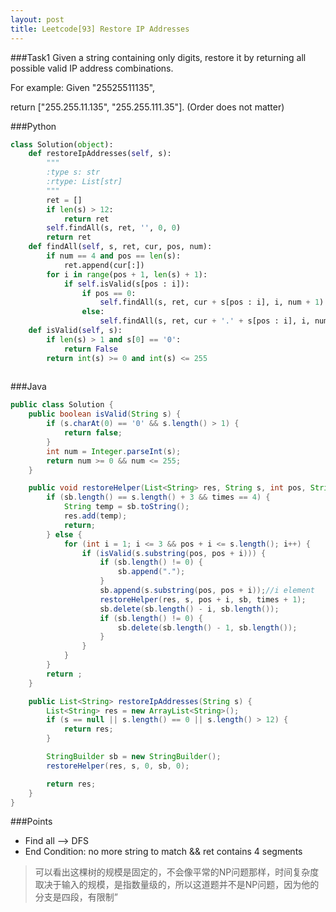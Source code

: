 ```yaml
---
layout: post
title: Leetcode[93] Restore IP Addresses
---
```

###Task1
Given a string containing only digits, restore it by returning all possible valid IP address combinations.

For example:
Given "25525511135",

return ["255.255.11.135", "255.255.111.35"]. (Order does not matter)

###Python
```python
class Solution(object):
    def restoreIpAddresses(self, s):
        """
        :type s: str
        :rtype: List[str]
        """
        ret = []
        if len(s) > 12:
            return ret
        self.findAll(s, ret, '', 0, 0)
        return ret
    def findAll(self, s, ret, cur, pos, num):
        if num == 4 and pos == len(s):
            ret.append(cur[:])
        for i in range(pos + 1, len(s) + 1):
            if self.isValid(s[pos : i]):
                if pos == 0:
                    self.findAll(s, ret, cur + s[pos : i], i, num + 1)
                else:
                    self.findAll(s, ret, cur + '.' + s[pos : i], i, num + 1)
    def isValid(self, s):
        if len(s) > 1 and s[0] == '0':
            return False
        return int(s) >= 0 and int(s) <= 255
            
```
###Java

```java
public class Solution {
	public boolean isValid(String s) {
		if (s.charAt(0) == '0' && s.length() > 1) {
			return false;
		}
		int num = Integer.parseInt(s);
		return num >= 0 && num <= 255;
	}

	public void restoreHelper(List<String> res, String s, int pos, StringBuilder sb, int times) {
		if (sb.length() == s.length() + 3 && times == 4) {
			String temp = sb.toString();
			res.add(temp);
			return;
		} else {
			for (int i = 1; i <= 3 && pos + i <= s.length(); i++) {
				if (isValid(s.substring(pos, pos + i))) {
					if (sb.length() != 0) {
						sb.append(".");
					}
					sb.append(s.substring(pos, pos + i));//i element
					restoreHelper(res, s, pos + i, sb, times + 1);
					sb.delete(sb.length() - i, sb.length());
					if (sb.length() != 0) {
						sb.delete(sb.length() - 1, sb.length());
					}
				}
			}			
		}
		return ;
	}

    public List<String> restoreIpAddresses(String s) {
    	List<String> res = new ArrayList<String>();
        if (s == null || s.length() == 0 || s.length() > 12) {
        	return res;
        }

        StringBuilder sb = new StringBuilder();
        restoreHelper(res, s, 0, sb, 0);

        return res;
    }
}

```

###Points
* Find all --> DFS
* End Condition: no more string to match && ret contains 4 segments

> 可以看出这棵树的规模是固定的，不会像平常的NP问题那样，时间复杂度取决于输入的规模，是指数量级的，所以这道题并不是NP问题，因为他的分支是四段，有限制”